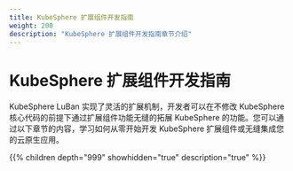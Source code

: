 ```yaml
---
title: KubeSphere 扩展组件开发指南
weight: 200
description: "KubeSphere 扩展组件开发指南章节介绍"
---
```


# KubeSphere 扩展组件开发指南

KubeSphere LuBan 实现了灵活的扩展机制，开发者可以在不修改 KubeSphere 核心代码的前提下通过扩展组件功能无缝的拓展 KubeSphere 的功能。您可以通过以下章节的内容，学习如何从零开始开发 KubeSphere 扩展组件或无缝集成您的云原生应用。

{{% children depth="999" showhidden="true" description="true" %}}